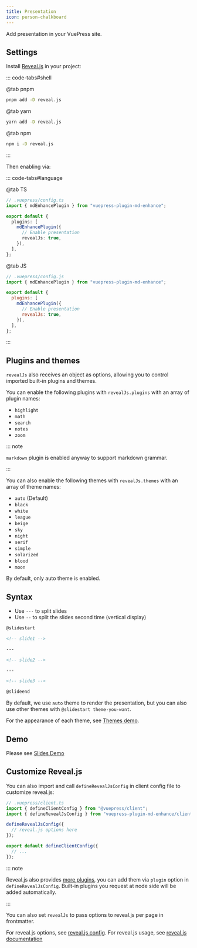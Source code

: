 ```yaml
---
title: Presentation
icon: person-chalkboard
---
```


<!-- #region before -->

Add presentation in your VuePress site.

<!-- more -->

## Settings

Install [Reveal.js](https://revealjs.com/) in your project:

::: code-tabs#shell

@tab pnpm

```bash
pnpm add -D reveal.js
```

@tab yarn

```bash
yarn add -D reveal.js
```

@tab npm

```bash
npm i -D reveal.js
```

:::

Then enabling via:

<!-- #endregion before -->

::: code-tabs#language

@tab TS

```ts {8}
// .vuepress/config.ts
import { mdEnhancePlugin } from "vuepress-plugin-md-enhance";

export default {
  plugins: [
    mdEnhancePlugin({
      // Enable presentation
      revealJs: true,
    }),
  ],
};
```

@tab JS

```js {8}
// .vuepress/config.js
import { mdEnhancePlugin } from "vuepress-plugin-md-enhance";

export default {
  plugins: [
    mdEnhancePlugin({
      // Enable presentation
      revealJs: true,
    }),
  ],
};
```

:::

<!-- #region options -->

## Plugins and themes

`revealJs` also receives an object as options, allowing you to control imported built-in plugins and themes.

You can enable the following plugins with `revealJs.plugins` with an array of plugin names:

- `highlight`
- `math`
- `search`
- `notes`
- `zoom`

::: note

`markdown` plugin is enabled anyway to support markdown grammar.

:::

You can also enable the following themes with `revealJs.themes` with an array of theme names:

- `auto` (Default)
- `black`
- `white`
- `league`
- `beige`
- `sky`
- `night`
- `serif`
- `simple`
- `solarized`
- `blood`
- `moon`

By default, only auto theme is enabled.

## Syntax

- Use `---` to split slides
- Use `--` to split the slides second time (vertical display)

```md
@slidestart

<!-- slide1 -->

---

<!-- slide2 -->

---

<!-- slide3 -->

@slideend
```

By default, we use `auto` theme to render the presentation, but you can also use other themes with `@slidestart theme-you-want`.

<!-- #endregion options -->

For the appearance of each theme, see [Themes demo](themes.md).

## Demo

Please see [Slides Demo](demo.md)

<!-- #region customize -->

## Customize Reveal.js

You can also import and call `defineRevealJsConfig` in client config file to customize reveal.js:

```ts
// .vuepress/client.ts
import { defineClientConfig } from "@vuepress/client";
import { defineRevealJsConfig } from "vuepress-plugin-md-enhance/client";

defineRevealJsConfig({
  // reveal.js options here
});

export default defineClientConfig({
  // ...
});
```

::: note

Reveal.js also provides [more plugins](https://github.com/hakimel/reveal.js/wiki/Plugins,-Tools-and-Hardware), you can add them via `plugin` option in `defineRevealJsConfig`. Built-in plugins you request at node side will be added automatically.

:::

You can also set `revealJs` to pass options to reveal.js per page in frontmatter.

For reveal.js options, see [reveal.js config](https://revealjs.com/config/). For reveal.js usage, see [reveal.js documentation](https://revealjs.com/)

<!-- #endregion customize -->
